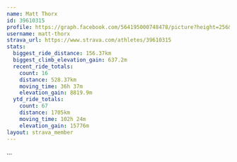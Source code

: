 ```yaml
---
name: Matt Thorx
id: 39610315
profile: https://graph.facebook.com/564195000748478/picture?height=256&width=256
username: matt-thorx
strava_url: https://www.strava.com/athletes/39610315
stats:
  biggest_ride_distance: 156.37km
  biggest_climb_elevation_gain: 637.2m
  recent_ride_totals:
    count: 16
    distance: 528.37km
    moving_time: 36h 37m
    elevation_gain: 8819.9m
  ytd_ride_totals:
    count: 67
    distance: 1705km
    moving_time: 102h 24m
    elevation_gain: 15776m
layout: strava_member
--- 
```

...
